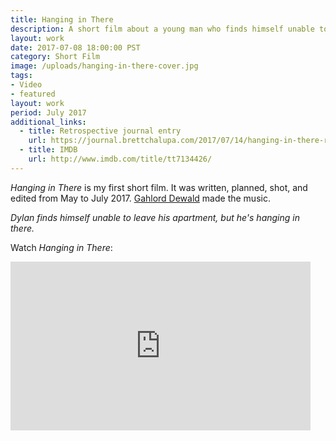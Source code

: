 ```yaml
---
title: Hanging in There
description: A short film about a young man who finds himself unable to leave his apartment, but he's hanging in there.
layout: work
date: 2017-07-08 18:00:00 PST
category: Short Film
image: /uploads/hanging-in-there-cover.jpg
tags:
- Video
- featured
layout: work
period: July 2017
additional_links:
  - title: Retrospective journal entry
    url: https://journal.brettchalupa.com/2017/07/14/hanging-in-there-retrospective/
  - title: IMDB
    url: http://www.imdb.com/title/tt7134426/
---
```



_Hanging in There_ is my first short film. It was written, planned, shot, and edited from May to July 2017. [Gahlord Dewald](http://gahlorddewald.com) made the music.

_Dylan finds himself unable to leave his apartment, but he's hanging in there._

Watch _Hanging in There_:

<iframe src="https://player.vimeo.com/video/224795028" width="480" height="270" frameborder="0" webkitallowfullscreen mozallowfullscreen allowfullscreen></iframe>

